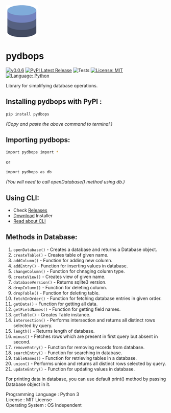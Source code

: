 <img src="https://github.com/NotShrirang/pydbops/blob/main/src/pydbops/database_image.png" height="100" width="100">

# pydbops

[![v0.0.6](https://img.shields.io/badge/version-v0.0.6-red.svg?style=flat&logo=)](https://github.com/NotShrirang/pydbops)
[![PyPI Latest Release](https://img.shields.io/pypi/v/pydbops.svg)](https://pypi.org/project/pydbops/)
![Tests](https://github.com/NotShrirang/pydbops/actions/workflows/test.yml/badge.svg)
[![License: MIT](https://img.shields.io/badge/license-MIT-brightgreen.svg?style=flat&logo=license)](https://github.com/NotShrirang/pydbops/blob/main/LICENSE)
[![Language: Python](https://img.shields.io/badge/language-python-blue.svg?style=flat&logo=python)](https://www.python.org/)

Library for simplifying database operations.
<br>

## Installing pydbops with PyPI :

```sh
pip install pydbops
```

_(Copy and paste the above command to terminal.)_

## Importing pydbops:

```sh
import pydbops import *
```

or

```sh
import pydbops as db
```

_(You will need to call openDatabase() method using db.)_

## Using CLI:

- Check <a href="https://github.com/NotShrirang/pydbops/releases/tag/v0.0.1">Releases</a>
- <a href="https://github.com/NotShrirang/pydbops/releases/download/v0.0.1/pydbops-cli-installer-X86_64.exe">Download</a> Installer
- <a href="https://github.com/NotShrirang/pydbops/tree/main/pydbops-cli#pydbops-cli">Read about CLI</a>

## Methods in Database:

1. <code>openDatabase()</code> - Creates a database and returns a Database object.
2. <code>createTable()</code> - Creates table of given name.
3. <code>addColumn()</code> - Function for adding new column.
4. <code>addEntry()</code> - Function for inserting values in database.
5. <code>changeColumn()</code> - Function for chnaging column type.
6. <code>createView()</code> - Creates view of given name.
7. <code>databaseVersion()</code> - Returns sqlite3 version.
8. <code>dropColumn()</code> - Function for deleting column.
9. <code>dropTable()</code> - Function for deleting table.
10. <code>fetchInOrder()</code> - Function for fetching database entries in given order.
11. <code>getData()</code> - Function for getting all data.
12. <code>getFieldNames()</code> - Function for getting field names.
13. <code>getTable()</code> - Creates Table instance.
14. <code>intersection()</code> - Performs intersection and returns all distinct rows selected by query.
15. <code>length()</code> - Returns length of database.
16. <code>minus()</code> - Fetches rows which are present in first query but absent in second.
17. <code>removeEntry()</code> - Function for removing records from database.
18. <code>searchEntry()</code> - Function for searching in database.
19. <code>tableNames()</code> - Function for retrieving tables in a database.
20. <code>union()</code> - Performs union and returns all distinct rows selected by query.
21. <code>updateEntry()</code> - Function for updating values in database.

For printing data in database, you can use default print() method by passing Database object in it.

Programming Language : Python 3
<br>
License : MIT License
<br>
Operating System : OS Independent
